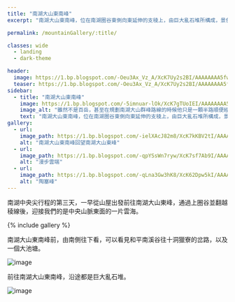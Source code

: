 ```yaml
---
title: "南湖大山東南峰"
excerpt: "南湖大山東南峰，位在南湖圈谷東側向東延伸的支稜上，由巨大亂石堆所構成，景色特殊。雖然並非百岳，但此處風景絕對更勝多數百岳山頭。"

permalink: /mountainGallery/:title/

classes: wide
  - landing
  - dark-theme

header:
  image: https://1.bp.blogspot.com/-Oeu3Ax_Vz_A/XcK7Uy2s2BI/AAAAAAAA5fw/GKWbUTg76J427MHpk0q2sO6_2j1AxT-hwCLcBGAsYHQ/s1600/_MG_2851.JPG
  teaser: https://1.bp.blogspot.com/-Oeu3Ax_Vz_A/XcK7Uy2s2BI/AAAAAAAA5fw/GKWbUTg76J427MHpk0q2sO6_2j1AxT-hwCLcBGAsYHQ/s1600/_MG_2851.JPG
sidebar:
  - title: "南湖大山東南峰"
    image: https://1.bp.blogspot.com/-5imnuar-lOk/XcK7gTUoIEI/AAAAAAAA5f8/WODLGXJzfA0cTEc8Bl9IhlomUiboTG1JgCLcBGAsYHQ/s1600/_MG_2858.JPG
    image_alt: "雖然不是百岳，甚至在規劃南湖大山群峰路線的時候他只是一顆半路順便經過的山峰。但站在此處還是不得不敬佩一下大自然。"
    text: "南湖大山東南峰，位在南湖圈谷東側向東延伸的支稜上，由巨大亂石堆所構成，景色特殊。雖然並非百岳，但此處風景絕對更勝多數百岳山頭。"
gallery:
  - url: 
    image_path: https://1.bp.blogspot.com/-ielXAcJ82m8/XcK7kKBV2tI/AAAAAAAA5gE/VMRwga2Fml8GVhQWPc8LIaSbPB07nL2BgCLcBGAsYHQ/s1600/_MG_2867.JPG
    alt: "南湖大山東南峰回望南湖大山東峰"
  - url: 
    image_path: https://1.bp.blogspot.com/-qpYSsWn7ryw/XcK7sf7Ab9I/AAAAAAAA5gQ/dkE9L-1YyjkNFqdITkn150fJLUZ8yG77gCLcBGAsYHQ/s1600/_MG_2872.JPG
    alt: "漫步雲端"
  - url: 
    image_path: https://1.bp.blogspot.com/-qLna3Gw3hK8/XcK62Dpw5kI/AAAAAAAA5fI/RZNKq-WxEOoJmrLNwrGRfN77g6ye2G9aQCLcBGAsYHQ/s1600/_MG_2837.JPG
    alt: "陶塞峰"
---
```


南湖中央尖行程的第三天，一早從山屋出發前往南湖大山東峰，通過上圈谷並翻越稜線後，迎接我們的是中央山脈東面的一片雲海。


{% include gallery %}

南湖大山東南峰前，由南側往下看，可以看見和平南溪谷往十洞獵寮的岔路，以及一個大池塘。

![image](https://1.bp.blogspot.com/-mAw_ASRCJNI/XcK7D05BpvI/AAAAAAAA5fc/fkSWMTN5zy41NliVMlLC47UBs477mK32gCLcBGAsYHQ/s1600/_MG_2847.JPG)

前往南湖大山東南峰，沿途都是巨大亂石堆。

![image](https://1.bp.blogspot.com/-hOuRwhah5D8/XcK7C3Z_B5I/AAAAAAAA5fY/8-d5g6N7CSwpIv0lYSUag4V1_O3BpRVNQCLcBGAsYHQ/s1600/_MG_2838.JPG)


